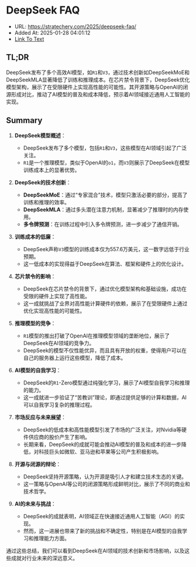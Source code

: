 # DeepSeek FAQ
- URL: https://stratechery.com/2025/deepseek-faq/
- Added At: 2025-01-28 04:01:12
- [Link To Text](2025-01-28-deepseek-faq_raw.md)

## TL;DR
DeepSeek发布了多个高效AI模型，如`R1`和`V3`，通过技术创新如DeepSeekMoE和DeepSeekMLA显著降低了训练和推理成本。在芯片禁令背景下，DeepSeek优化模型架构，展示了在受限硬件上实现高性能的可能性。其开源策略与OpenAI的闭源形成对比，推动了AI模型的普及和成本降低，预示着AI领域接近通用人工智能的实现。

## Summary
1. **DeepSeek模型概述**：
   - DeepSeek发布了多个模型，包括`R1`和`V3`，这些模型在AI领域引起了广泛关注。
   - `R1`是一个推理模型，类似于OpenAI的`o1`，而`V3`则展示了DeepSeek在模型训练成本上的显著优势。

2. **DeepSeek的技术创新**：
   - **DeepSeekMoE**：通过“专家混合”技术，模型只激活必要的部分，提高了训练和推理的效率。
   - **DeepSeekMLA**：通过多头潜在注意力机制，显著减少了推理时的内存使用。
   - **多令牌预测**：在训练过程中引入多令牌预测，进一步减少了通信开销。

3. **训练成本的低廉**：
   - DeepSeek声称`V3`模型的训练成本仅为557.6万美元，这一数字远低于行业预期。
   - 这一低成本的实现得益于DeepSeek在算法、框架和硬件上的优化设计。

4. **芯片禁令的影响**：
   - DeepSeek在芯片禁令的背景下，通过优化模型架构和基础设施，成功在受限的硬件上实现了高性能。
   - 这一成就挑战了业界对高性能计算硬件的依赖，展示了在受限硬件上通过优化实现高性能的可能性。

5. **推理模型的竞争**：
   - `R1`模型的推出打破了OpenAI在推理模型领域的垄断地位，展示了DeepSeek在AI领域的竞争力。
   - DeepSeek的模型不仅性能优异，而且具有开放的权重，使得用户可以在自己的服务器上运行这些模型，降低了成本。

6. **AI模型的自我学习**：
   - DeepSeek的`R1`-Zero模型通过纯强化学习，展示了AI模型自我学习和推理的能力。
   - 这一成就进一步验证了“苦教训”理论，即通过提供足够的计算和数据，AI可以自我学习复杂的推理过程。

7. **市场反应与未来展望**：
   - DeepSeek的低成本和高性能模型引发了市场的广泛关注，对Nvidia等硬件供应商的股价产生了影响。
   - 长期来看，DeepSeek的成就可能会推动AI模型的普及和成本的进一步降低，对科技巨头如微软、亚马逊和苹果等公司产生积极影响。

8. **开源与闭源的辩论**：
   - DeepSeek坚持开源策略，认为开源是吸引人才和建立技术生态的关键。
   - 这一策略与OpenAI等公司的闭源策略形成鲜明对比，展示了不同的商业和技术哲学。

9. **AI的未来与挑战**：
   - DeepSeek的成就表明，AI领域正在快速接近通用人工智能（AGI）的实现。
   - 然而，这一进展也带来了新的挑战和不确定性，特别是在AI模型的自我学习和推理能力方面。

通过这些总结，我们可以看到DeepSeek在AI领域的技术创新和市场影响，以及这些成就对行业未来的深远意义。
